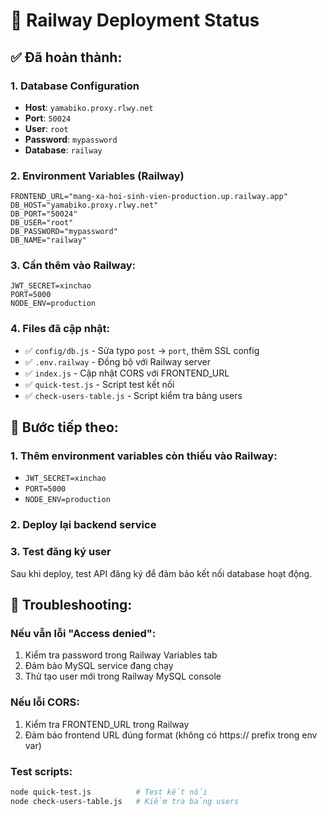 # 🚂 Railway Deployment Status

## ✅ Đã hoàn thành:

### 1. Database Configuration
- **Host**: `yamabiko.proxy.rlwy.net`
- **Port**: `50024`
- **User**: `root`
- **Password**: `mypassword`
- **Database**: `railway`

### 2. Environment Variables (Railway)
```
FRONTEND_URL="mang-xa-hoi-sinh-vien-production.up.railway.app"
DB_HOST="yamabiko.proxy.rlwy.net"
DB_PORT="50024"
DB_USER="root"
DB_PASSWORD="mypassword"
DB_NAME="railway"
```

### 3. Cần thêm vào Railway:
```
JWT_SECRET=xinchao
PORT=5000
NODE_ENV=production
```

### 4. Files đã cập nhật:
- ✅ `config/db.js` - Sửa typo `post` → `port`, thêm SSL config
- ✅ `.env.railway` - Đồng bộ với Railway server
- ✅ `index.js` - Cập nhật CORS với FRONTEND_URL
- ✅ `quick-test.js` - Script test kết nối
- ✅ `check-users-table.js` - Script kiểm tra bảng users

## 🎯 Bước tiếp theo:

### 1. Thêm environment variables còn thiếu vào Railway:
- `JWT_SECRET=xinchao`
- `PORT=5000`
- `NODE_ENV=production`

### 2. Deploy lại backend service

### 3. Test đăng ký user
Sau khi deploy, test API đăng ký để đảm bảo kết nối database hoạt động.

## 🔧 Troubleshooting:

### Nếu vẫn lỗi "Access denied":
1. Kiểm tra password trong Railway Variables tab
2. Đảm bảo MySQL service đang chạy
3. Thử tạo user mới trong Railway MySQL console

### Nếu lỗi CORS:
1. Kiểm tra FRONTEND_URL trong Railway
2. Đảm bảo frontend URL đúng format (không có https:// prefix trong env var)

### Test scripts:
```bash
node quick-test.js          # Test kết nối
node check-users-table.js   # Kiểm tra bảng users
```
